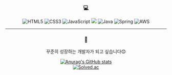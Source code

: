  <div align=center>

### :computer:
![HTML5](https://img.shields.io/badge/html5-%23E34F26.svg?style=flat-square&logo=html5&logoColor=white)
![CSS3](https://img.shields.io/badge/css3-%231572B6.svg?style=flat-square&logo=css3&logoColor=white)
![JavaScript](https://img.shields.io/badge/javascript-F7DF1E.svg?style=flat-square&logo=javascript&logoColor=black)
<img src="https://img.shields.io/badge/vue.js-4FC08D?style=flat-square&logo=vue.js&logoColor=white">
![Java](https://img.shields.io/badge/java-%23ED8B00.svg?style=flat-square&logo=java&logoColor=white)
![Spring](https://img.shields.io/badge/spring-%#6DB33F.svg?style=flat-square&logo=springboot&logoColor=white)
![AWS](https://img.shields.io/badge/AmazonAWS-#232F3E.svg?style=flat-square&logo=AmazonAWS&logoColor=white)

------------
### 🐣

꾸준히 성장하는 개발자가 되고 싶습니다😊

[![Anurag's GitHub stats](https://github-readme-stats.vercel.app/api?username=kimwonny8)](https://github.com/kimwonny8/github-readme-stats)
 <br>
[![Solved.ac](http://mazassumnida.wtf/api/v2/generate_badge?boj=good3234)](https://solved.ac/good3234)
